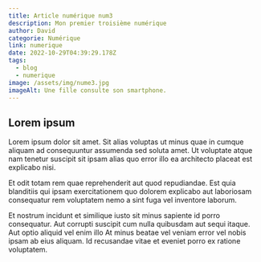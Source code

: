 ```yaml
---
title: Article numérique num3
description: Mon premier troisième numérique
author: David
categorie: Numérique
link: numerique
date: 2022-10-29T04:39:29.178Z
tags:
  - blog
  - numerique
image: /assets/img/nume3.jpg
imageAlt: Une fille consulte son smartphone.
---
```

## L﻿orem ipsum

<!--StartFragment-->

Lorem ipsum dolor sit amet. Sit alias voluptas ut minus quae in cumque aliquam ad consequuntur assumenda sed soluta amet. Ut voluptate atque nam tenetur suscipit sit ipsam alias quo error illo ea architecto placeat est explicabo nisi.

Et odit totam rem quae reprehenderit aut quod repudiandae. Est quia blanditiis qui ipsam exercitationem quo dolorem explicabo aut laboriosam consequatur rem voluptatem nemo a sint fuga vel inventore laborum.

Et nostrum incidunt et similique iusto sit minus sapiente id porro consequatur. Aut corrupti suscipit cum nulla quibusdam aut sequi itaque. Aut optio aliquid vel enim illo At minus beatae vel veniam error vel nobis ipsam ab eius aliquam. Id recusandae vitae et eveniet porro ex ratione voluptatem.

<!--EndFragment-->